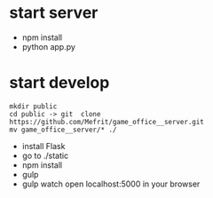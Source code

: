 # start server

-   npm install
-   python app.py

# start develop

    mkdir public
    cd public -> git  clone https://github.com/Mefrit/game_office__server.git
    mv game_office__server/* ./

-   install Flask
-   go to ./static
-   npm install
-   gulp
-   gulp watch
    open localhost:5000 in your browser
